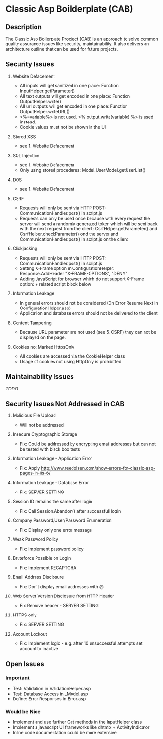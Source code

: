 Classic Asp Boilderplate (CAB)
================================



Description
-----------
The Classic Asp Boilerplate Procject (CAB) is an approach to solve common quality assurance issues like security, maintainability.
It also delivers an architecture outline that can be used for future projects.



Security Issues
-------------------------
1. Website Defacement
	* All inputs will get sanitized in one place: Function InputHelper.getParameter()
	* All text outputs will get encoded in one place: Function OutputHelper.write()
	* All url outputs will get encoded in one place: Function OutputHelper.writeURL()
	* <%=variable%> is not used. <% output.write(variable) %> is used instead.
	* Cookie values must not be shown in the UI

2. Stored XSS
	* see 1. Website Defacement

3. SQL Injection
	* see 1. Website Defacement
	* Only using stored procedures: Model.UserModel.getUserList()

4. DOS
	* see 1. Website Defacement

5. CSRF
	* Requests will only be sent via HTTP POST: CommunicationHandler.post() in script.js
	* Requests can only be used once because with every request the server will send a
  	  randomly generated token which will be sent back with the next request from the client:
  	  CsrfHelper.getParameter() and CsrfHelper.checkParameter() ond the server and CommunicationHandler.post() in script.js on the client

6. Clickjacking
	* Requests will only be sent via HTTP POST: CommunicationHandler.post() in script.js
	* Setting X-Frame option in ConfigurationHelper: Response.AddHeader "X-FRAME-OPTIONS", "DENY"
	* Adding JavaScript for browser which do not support X-Frame option: <antiClickjack> + related script block below

8. Information Leakage
	* In general errors should not be considered (On Error Resume Next in ConfigurationHelper.asp)
	* Application and database errors should not be delivered to the client

9. Content Tampering
	* Because URL parameter are not used (see 5. CSRF) they can not be displayed on the page.

10. Cookies not Marked HttpsOnly
	* All cookies are accessed via the CookieHelper class
	* Usage of cookies not using HttpOnly is prohibitted




Maintainability Issues
----------------------
_TODO_



Security Issues Not Addressed in CAB
---------------------------
1. Malicious File Upload
	* Will not be addressed

2. Insecure Cryptographic Storage
	* Fix: Could be addressed by encrypting email addresses but can not be tested with black box tests

7. Information Leakage - Application Error
	* Fix: Apply http://www.reedolsen.com/show-errors-for-classic-asp-pages-in-iis-6/

7. Information Leakage - Database Error
	* Fix: SERVER SETTING

3. Session ID remains the same after login
	* Fix: Call Session.Abandon() after successfull login

4. Company Password/User/Password Enumeration
	* Fix: Display only one error message

5. Weak Password Policy
	* Fix: Implement password policy

6. Bruteforce Possible on Login
	* Fix: Implement RECAPTCHA

7. Email Address Disclosure
	* Fix: Don't display email addresses with @

8. Web Server Version Disclosure from HTTP Header
	* Fix Remove header - SERVER SETTING

9. HTTPS only
	* Fix: SERVER SETTING

10. Account Lockout
	* Fix: Implement logic - e.g. after 10 unsuccessful attempts set account to inactive




Open Issues
-----------
### Important
* Test: Validation in ValidationHelper.asp
* Test: Database Access in _Model.asp
* Define: Error Responses in Error.asp

### Would be Nice
* Implement and use further Get methods in the InputHelper class
* Implement a javascript UI frameworks like dhtmlx + ActivityIndicator
* Inline code documentation could be more extensive

